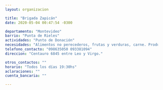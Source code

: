 ```yaml
---
layout: organizacion

title: "Brigada Zapicán"
date: 2020-05-04 00:47:54 -0300

departamento: "Montevideo"
barrio: "Punta de Rieles"
actividades: "Punto de Donación"
necesidades: "Alimentos no perecederos, frutas y verduras, carne. Productos de limpieza."
telefono_contacto: "098635050 093381094"
direccion: "Centauro 6845 entre Leo y Virgo."

otros_contactos: ""
horario: "Todos los días 19:30hs"
aclaraciones: ""
cuenta_bancaria: ""

---
```

